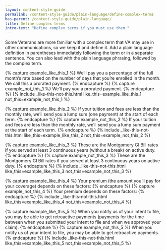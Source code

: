 ```yaml
---
layout: content-style-guide
permalink: /content-style-guide/plain-language/define-complex-terms
has-parent: /content-style-guide/plain-language/
title: Define complex terms
intro-text: "Define complex terms if you must use them."
---
```

Some Veterans are more familiar with a complex term that VA may use in other communications, so we keep it and define it. Add a plain language definition in parentheses immediately following the term or in a separate sentence. You can also lead with the plain language phrasing, followed by the complex term.

{% capture example_like_this_1 %}
We’ll pay you a percentage of the full month’s rate based on the number of days that you’re enrolled in the month. We call this a prorated payment.
{% endcapture %}
{% capture example_not_this_1 %}
We’ll pay you a prorated payment.
{% endcapture %}
{% include _like-this-not-this.html like_this=example_like_this_1 not_this=example_not_this_1 %}

{% capture example_like_this_2 %}
If your tuition and fees are less than the monthly rate, we’ll send you a lump sum (one payment) at the start of each term.
{% endcapture %}
{% capture example_not_this_2 %}
If your tuition and fees are less than the monthly rate, we’ll send you a lump sum payment at the start of each term. 
{% endcapture %}
{% include _like-this-not-this.html like_this=example_like_this_2 not_this=example_not_this_2 %}

{% capture example_like_this_3 %}
These are the Montgomery GI Bill rates if you served at least 3 continuous years (without a break) on active duty.
{% endcapture %}
{% capture example_not_this_3 %}
These are the Montgomery GI Bill rates if you served at least 3 continuous years on active duty.
{% endcapture %}
{% include _like-this-not-this.html like_this=example_like_this_3 not_this=example_not_this_3 %}

{% capture example_like_this_4 %}
Your premium (the amount you’ll pay for your coverage) depends on these factors:
{% endcapture %}
{% capture example_not_this_4 %}
Your premium depends on these factors:
{% endcapture %}
{% include _like-this-not-this.html like_this=example_like_this_4 not_this=example_not_this_4 %}

{% capture example_like_this_5 %}
When you notify us of your intent to file, you may be able to get retroactive payments (payments for the time between when you submitted your intent to file and when we approved your claim). 
{% endcapture %}
{% capture example_not_this_5 %}
When you notify us of your intent to file, you may be able to get retroactive payments.
{% endcapture %}
{% include _like-this-not-this.html like_this=example_like_this_5 not_this=example_not_this_5 %}
